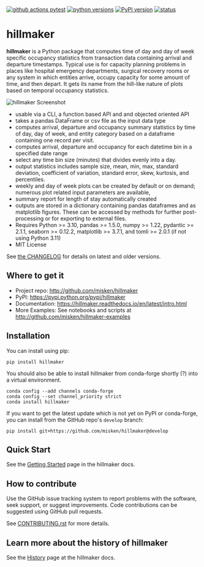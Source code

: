<!-- [![github actions docs](https://github.com/misken/hillmaker/actions/workflows/documentation.yml/badge.svg)](https://hillmaker.readthedocs.io/en/latest/intro.html) -->
[![github actions pytest](https://github.com/misken/hillmaker/actions/workflows/develop-test.yml/badge.svg)](https://github.com/misken/hillmaker/actions)
[![python versions](https://img.shields.io/pypi/pyversions/hillmaker)](https://img.shields.io/pypi/pyversions/hillmaker)
[![PyPI version](https://badge.fury.io/py/hillmaker.svg)](https://pypi.org/project/hillmaker/)
[![status](https://joss.theoj.org/papers/cd579f0843aedb47cea2ddc6cd2be666/status.svg)](https://joss.theoj.org/papers/cd579f0843aedb47cea2ddc6cd2be666)
# hillmaker



**hillmaker** is a Python package that computes time of day and day of week specific
occupancy statistics from transaction data containing arrival and departure
timestamps. Typical use is for capacity planning problems in places like
hospital emergency departments, surgical recovery rooms or any system in which
entities arrive, occupy capacity for some amount of time, and then depart. It
gets its name from the hill-like nature of plots based on temporal occupancy
statistics.

![hillmaker Screenshot](docs/images/example1_occupancy_week.png "hillmaker screenshot")

- usable via a CLI, a function based API and and objected oriented API
- takes a pandas DataFrame or csv file as the input data type
- computes arrival, departure and occupancy summary statistics
  by time of day, day of week, and entity category based on a dataframe containing one
  record per visit.
- computes arrival, departure and occupancy for each datetime bin in a specified date range
- select any time bin size (minutes) that divides evenly into a day.
- output statistics includes sample size, mean, min, max, standard deviation,
  coefficient of variation, standard error, skew, kurtosis, and percentiles.
- weekly and day of week plots can be created by default or on demand; numerous plot related input parameters are available,
- summary report for length of stay automatically created
- outputs are stored in a dictionary containing pandas dataframes and as matplotlib figures. These can be accessed by methods for further post-processing or for exporting to external files.
- Requires Python >= 3.10, pandas >= 1.5.0, numpy >= 1.22, pydantic >= 2.1.1, seaborn >= 0.12.2, matplotlib >= 3.7.1, and tomli >= 2.0.1 (if not using Python 3.11)
- MIT License

See [the CHANGELOG](https://github.com/misken/hillmaker/blob/develop/CHANGELOG.md) for details on latest and older versions.

Where to get it
---------------

* Project repo: http://github.com/misken/hillmaker
* PyPI: https://pypi.python.org/pypi/hillmaker
* Documentation: https://hillmaker.readthedocs.io/en/latest/intro.html
* More Examples: See notebooks and scripts at http://github.com/misken/hillmaker-examples

Installation
-------------

You can install using pip:

    pip install hillmaker
    
You should also be able to install hillmaker from conda-forge shortly (?) into a virtual environment.

    conda config --add channels conda-forge
    conda config --set channel_priority strict
    conda install hillmaker 
    
If you want to get the latest update which is not yet on PyPI or conda-forge, you can install from the GitHub repo's `develop` branch:

    pip install git+https://github.com/misken/hillmaker@develop

Quick Start
-----------

See the [Getting Started](https://hillmaker.readthedocs.io/en/latest/getting_started.html) page in the hillmaker docs.

How to contribute
-----------------

Use the GitHub issue tracking system to report problems with the software, seek support, or suggest improvements. 
Code contributions can be suggested using GitHub pull requests. 
  
See [CONTRIBUTING.rst](https://github.com/misken/hillmaker/blob/main/CONTRIBUTING.rst) for more details.

Learn more about the history of hillmaker
-----------------------------------------

See the [History](https://hillmaker.readthedocs.io/en/latest/history.html) page at the hillmaker docs.
